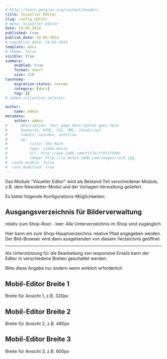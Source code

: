 ```yaml
---
# http://learn.getgrav.org/content/headers
title: Visueller Editor
slug: config_editor
# menu: Visueller Editor
date: 24-03-2014
published: true
publish_date: 24-03-2014
# unpublish_date: 24-03-2014
template: docs
# theme: false
visible: true
summary:
    enabled: true
    format: short
    size: 128
taxonomy:
    migration-status: review
    category: [docs]
    tag: []
# added collection selector

author:
    name: admin
metadata:
    author: admin
#      description: Your page description goes here
#      keywords: HTML, CSS, XML, JavaScript
#      robots: noindex, nofollow
#      og:
#          title: The Rock
#          type: video.movie
#          url: http://www.imdb.com/title/tt0117500/
#          image: http://ia.media-imdb.com/images/rock.jpg
#  cache_enable: false
#  last_modified: true
---
```


Das Module "Visueller Editor" wird als Bestand-Teil verschiedener Module, z.B. dem Newsletter-Modul und der Vorlagen-Verwaltung geliefert.

Es bietet folgende Konfigurations-Möglichkeiten:

## Ausgangsverzeichnis für Bilderverwaltung

relativ zum Shop-Root - leer: Alle Unterverzeichnis im Shop sind zugänglich

Hier kann ein zum Shop-Hauptverzeichnis relative Pfad angegeben werden. Der Bild-Browser wird dann ausgehenden von diesem Verzeichnis geöffnet

- - - - - -

Als Unterstützung für die Bearbeitung von responsive Emails kann der Editor in verschiedene Breiten geschaltet werden.

Bitte diese Angabe nur ändern wenn wirklich erforderlich

## Mobil-Editor Breite 1

Breite für Ansicht 1, z.B. 320px

## Mobil-Editor Breite 2

Breite für Ansicht 2, z.B. 480px

## Mobil-Editor Breite 3

Breite für Ansicht 3, z.B. 600px
